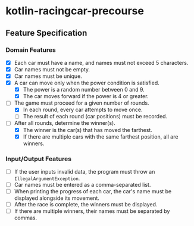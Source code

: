 # kotlin-racingcar-precourse

## Feature Specification

### Domain Features

* [x] Each car must have a name, and names must not exceed 5 characters.
* [x] Car names must not be empty.
* [x] Car names must be unique.
* [x] A car can move only when the power condition is satisfied.
    * [x] The power is a random number between 0 and 9.
    * [x] The car moves forward if the power is 4 or greater.
* [ ] The game must proceed for a given number of rounds.
    * [x] In each round, every car attempts to move once.
    * [ ] The result of each round (car positions) must be recorded.
* [ ] After all rounds, determine the winner(s).
    * [x] The winner is the car(s) that has moved the farthest.
    * [x] If there are multiple cars with the same farthest position, all are winners.

### Input/Output Features

* [ ] If the user inputs invalid data, the program must throw an `IllegalArgumentException`.
* [ ] Car names must be entered as a comma-separated list.
* [ ] When printing the progress of each car, the car's name must be displayed alongside its movement.
* [ ] After the race is complete, the winners must be displayed.
* [ ] If there are multiple winners, their names must be separated by commas.
